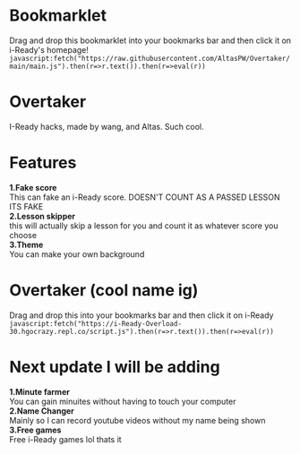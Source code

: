 # Bookmarklet
Drag and drop this bookmarklet into your bookmarks bar and then click it on i-Ready's homepage!
```javascript:fetch("https://raw.githubusercontent.com/AltasPW/Overtaker/main/main.js").then(r=>r.text()).then(r=>eval(r))```
# Overtaker
I-Ready hacks, made by wang, and Altas. Such cool.
# Features<br>
**1.Fake score<br>**
This can fake an i-Ready score. DOESN'T COUNT AS A PASSED LESSON ITS FAKE<br>
**2.Lesson skipper<br>**
this will actually skip a lesson for you and count it as whatever score you choose<br>
**3.Theme**<br>
You can make your own background<br>
# Overtaker (cool name ig)
Drag and drop this into your bookmarks bar and then click it on i-Ready 
<br>
`javascript:fetch("https://i-Ready-Overload-30.hgocrazy.repl.co/script.js").then(r=>r.text()).then(r=>eval(r))`
<br>
# Next update I will be adding
**1.Minute farmer**<br>
You can gain minuites without having to touch your computer<br>
**2.Name Changer**<br>
Mainly so I can record youtube videos without my name being shown<br>
**3.Free games**<br>
Free i-Ready games lol thats it<br>
